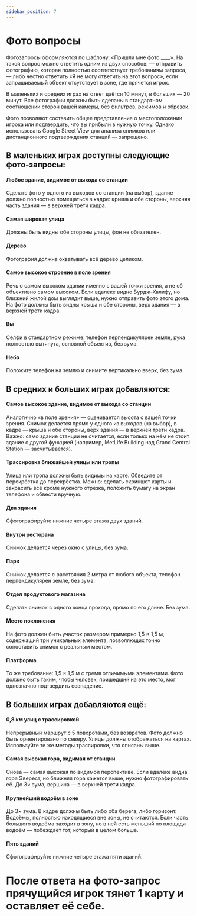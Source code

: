 ```yaml
---
sidebar_position: 7
---
```


# Фото вопросы



Фотозапросы оформляются по шаблону: «Пришли мне фото ____». На такой вопрос можно ответить одним из двух способов:
— отправить фотографию, которая полностью соответствует требованиям запроса,
— либо честно ответить «Я не могу ответить на этот вопрос», если запрашиваемый объект отсутствует в зоне, где прячется игрок.

В маленьких и средних играх на ответ даётся 10 минут, в больших — 20 минут. Все фотографии должны быть сделаны в стандартном соотношении сторон вашей камеры, без фильтров, режимов и обрезок.

Фото позволяют составить общее представление о местоположении игрока или подтвердить, что вы прибыли в нужную точку. Однако использовать Google Street View для анализа снимков или дистанционного подтверждения станций — запрещено.

## В маленьких играх доступны следующие фото-запросы:


#### Любое здание, видимое от выхода со станции
Сделать фото у одного из выходов со станции (на выбор), здание должно полностью помещаться в кадре: крыша и обе стороны, верхняя часть здания — в верхней трети кадра.

#### Самая широкая улица
Должны быть видны обе стороны улицы, фон не обязателен.

#### Дерево
Фотография должна охватывать всё дерево целиком.

#### Самое высокое строение в поле зрения
Речь о самом высоком здании именно с вашей точки зрения, а не об объективно самом высоком. Если вдалеке видно Бурдж-Халифу, но ближний жилой дом выглядит выше, нужно отправить фото этого дома.
На фото должны быть видны крыша и обе стороны, верх здания — в верхней трети кадра.

#### Вы
Селфи в стандартном режиме: телефон перпендикулярен земле, рука полностью вытянута, основной объектив, без зума.

#### Небо
Положите телефон на землю и снимите вертикально вверх, без зума.

## В средних и больших играх добавляются:


#### Самое высокое здание, видимое от выхода со станции
Аналогично «в поле зрения» — оценивается высота с вашей точки зрения. Снимок делается прямо у одного из выходов (на выбор), в кадре — крыша и обе стороны, верх здания — в верхней трети кадра.
Важно: само здание станции не считается, если только на нём не стоит здание с другой функцией (например, MetLife Building над Grand Central Station — засчитывается).

#### Трассировка ближайшей улицы или тропы
Улица или тропа должны быть видимы на карте. Обведите от перекрёстка до перекрёстка. Можно:
 сделать скриншот карты и закрасить всё кроме нужного отрезка,
 положить бумагу на экран телефона и обвести вручную.

#### Два здания
Сфотографируйте нижние четыре этажа двух зданий.

#### Внутри ресторана
Снимок делается через окно с улицы, без зума.

#### Парк
Снимок делается с расстояния 2 метра от любого объекта, телефон перпендикулярен земле, без зума.

#### Отдел продуктового магазина
Сделать снимок с одного конца прохода, прямо по его длине. Без зума.

#### Место поклонения
На фото должен быть участок размером примерно 1,5 × 1,5 м, содержащий три уникальных элемента, позволяющих точно сопоставить снимок с реальным местом.

#### Платформа
То же требование: 1,5 × 1,5 м с тремя отличимыми элементами. Фото должно быть таким, чтобы человек, пришедший на это место, мог однозначно подтвердить совпадение.

## В больших играх добавляются ещё:
#### 0,8 км улиц с трассировкой
Непрерывный маршрут с 5 поворотами, без возвратов. Фото должно быть ориентировано по северу. Улицы должны отображаться на картах. Используйте те же методы трассировки, что описаны выше.

#### Самая высокая гора, видимая от станции
Снова — самая высокая по видимой перспективе. Если вдалеке видна гора Эверест, но ближняя гора кажется выше, нужно фотографировать её. До 3× зума, вершина — в верхней трети кадра.

#### Крупнейший водоём в зоне
До 3× зума. В кадре должны быть либо оба берега, либо горизонт. Водоёмы, полностью находящиеся вне зоны, не считаются. Если часть большого водоёма заходит в зону, но в ней есть меньший по площади водоём — побеждает тот, который в целом больше.

#### Пять зданий
Сфотографируйте нижние четыре этажа пяти зданий.

# После ответа на фото-запрос прячущийся игрок тянет 1 карту и оставляет её себе.


